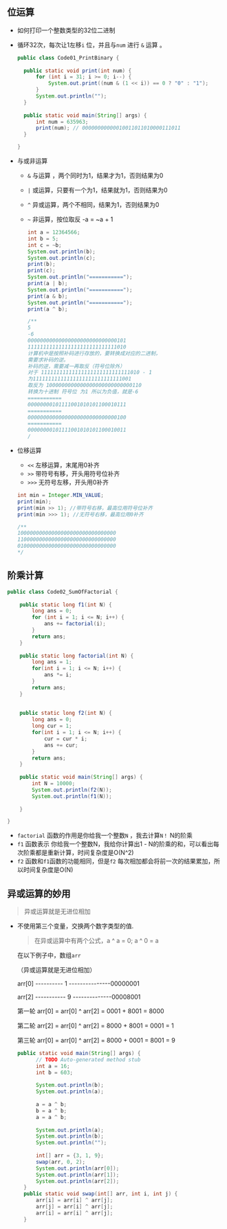 ## 位运算

- 如何打印一个整数类型的32位二进制

- 循环32次，每次让1左移`i` 位，并且与`num`  进行 `&` 运算 。

  ```java
  public class Code01_PrintBinary {
  	
  	public static void print(int num) {
  		for (int i = 31; i >= 0; i--) {
  			System.out.print((num & (1 << i)) == 0 ? "0" : "1");
  		}
  		System.out.println("");
  	}
  	
  	public static void main(String[] args) {
  		int num = 635963;	
  		print(num); // 00000000000010011011010000111011
  	}
  
  }
  ```

- 与或非运算

  - `&` 与运算 ，两个同时为1，结果才为1，否则结果为0

  - `|` 或运算，只要有一个为1，结果就为1，否则结果为0

  -  `^` 异或运算，两个不相同，结果为1，否则结果为0

  - `~` 非运算，按位取反  -a = ~a + 1

    ```java
    int a = 12364566;
    int b = 5;
    int c = ~b;
    System.out.println(b);
    System.out.println(c);
    print(b);
    print(c);
    System.out.println("===========");
    print(a | b);
    System.out.println("===========");
    print(a & b);
    System.out.println("===========");
    print(a ^ b);
    
    /**
    5
    -6
    00000000000000000000000000000101
    11111111111111111111111111111010
    计算机中是按照补码进行存放的，要转换成对应的二进制，
    需要求补码的逆。
    补码的逆，需要减一再取反（符号位除外）
    对于 11111111111111111111111111111010 - 1
    为11111111111111111111111111111001
    取反为 1000000000000000000000000000110
    转换为十进制 符号位 为1 所以为负值，就是-6
    ===========
    00000000101111001010101100010111
    ===========
    00000000000000000000000000000100
    ===========
    00000000101111001010101100010011
    /
    ```

- 位移运算

  - `<<` 左移运算，末尾用0补齐
  - `>>` 带符号有移，开头用符号位补齐
  - `>>>` 无符号左移，开头用0补齐

  ```java
  int min = Integer.MIN_VALUE;
  print(min);
  print(min >> 1); //带符号右移，最高位用符号位补齐
  print(min >>> 1); //无符号右移，最高位用0补齐
  
  /**
  10000000000000000000000000000000
  11000000000000000000000000000000
  01000000000000000000000000000000
  */
  ```

  

## 阶乘计算

```java
public class Code02_SumOfFactorial {
	
	public static long f1(int N) {
		long ans = 0;
		for (int i = 1; i <= N; i++) {
			ans += factorial(i);
		}
		return ans;
	}
	
	public static long factorial(int N) {
		long ans = 1;
		for(int i = 1; i <= N; i++) {
			ans *= i;
		}
		return ans;
	}
	
	
	public static long f2(int N) {
		long ans = 0;
		long cur = 1;
		for(int i = 1; i <= N; i++) {
			cur = cur * i;
			ans += cur;
		}
		return ans;
	}
	
	public static void main(String[] args) {
		int N = 10000;
		System.out.println(f2(N));
		System.out.println(f1(N));
		
	}

}
```

- `factorial` 函数的作用是你给我一个整数`N` ，我去计算`N！` N的阶乘
- `f1` 函数表示 你给我一个整数N，我给你计算出1 - N的阶乘的和，可以看出每次阶乘都是重新计算，时间复杂度是O(N^2)
- `f2` 函数和`f1`函数的功能相同，但是`f2` 每次相加都会将前一次的结果累加，所以时间复杂度是O(N)

## 异或运算的妙用

> 异或运算就是无进位相加

- 不使用第三个变量，交换两个数字类型的值.

  > 在异或运算中有两个公式，a ^ a = 0;   a ^ 0 = a
  
  在以下例子中，数组`arr`  
  
  （异或运算就是无进位相加）
  
  arr[0] ----------  1 ---------------00000001
  
  arr[2] -----------  9 --------------00008001
  
  第一轮 arr[0] = arr[0] ^ arr[2]  = 0001 + 8001 = 8000
  
  第二轮 arr[2] = arr[0] ^ arr[2]  = 8000 + 8001 = 0001 = 1
  
  第三轮 arr[0] = arr[0] ^ arr[2]  = 8000 + 0001 = 8001 = 9
  
  ```java
  public static void main(String[] args) {
  		// TODO Auto-generated method stub
  		int a = 16;
  		int b = 603;
  		
  		System.out.println(b);
  		System.out.println(a);
  		
  		a = a ^ b;
  		b = a ^ b;
  		a = a ^ b;
  		
  		System.out.println(a);
  		System.out.println(b);
  		System.out.println("");
  		
  		int[] arr = {3, 1, 9};
  		swap(arr, 0, 2);
  		System.out.println(arr[0]);
  		System.out.println(arr[1]);
  		System.out.println(arr[2]);
  	}
  	public static void swap(int[] arr, int i, int j) {
  		arr[i] = arr[i] ^ arr[j];
  		arr[j] = arr[i] ^ arr[j];
  		arr[i] = arr[i] ^ arr[j];
  	}
  
  ```
  
  

